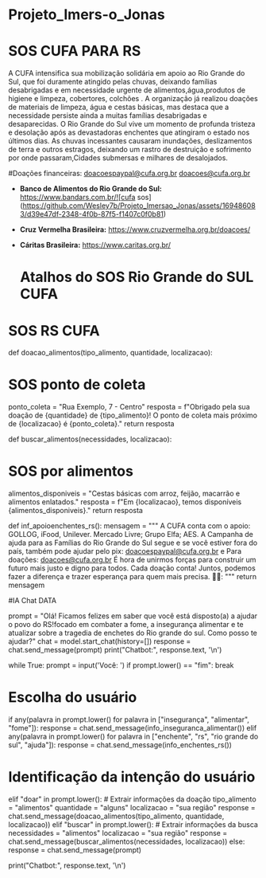 # Projeto_Imers-o_Jonas
# SOS CUFA PARA RS

A CUFA intensifica sua mobilização solidária em apoio ao Rio Grande do Sul, que foi duramente atingido pelas chuvas, deixando famílias 
desabrigadas e em necessidade urgente de alimentos,água,produtos de higiene e limpeza, cobertores, colchões . 
A organização já realizou doações de materiais de limpeza, água e cestas básicas, mas destaca que a necessidade persiste ainda a muitas famílias 
desabrigadas e desaparecidas. O Rio Grande do Sul vive um momento de profunda tristeza e desolação após as devastadoras enchentes que atingiram o estado nos últimos dias. As chuvas incessantes causaram inundações, deslizamentos de terra e outros estragos, deixando um rastro de destruição e sofrimento por onde passaram,Cidades submersas e milhares de desalojados.

#Doações financeiras:
doacoespaypal@cufa.org.br
doacoes@cufa.org.br
* **Banco de Alimentos do Rio Grande do Sul:** https://www.bandars.com.br/![cufa sos](https://github.com/Wesley7b/Projeto_Imersao_Jonas/assets/169486083/d39e47df-2348-4f0b-87f5-f1407c0f0b81)

* **Cruz Vermelha Brasileira:** https://www.cruzvermelha.org.br/doacoes/
* **Cáritas Brasileira:** https://www.caritas.org.br/

    # Atalhos do SOS Rio Grande do SUL CUFA

# SOS RS CUFA
def doacao_alimentos(tipo_alimento, quantidade, localizacao):
  # SOS ponto de coleta
  ponto_coleta = "Rua Exemplo, 7 - Centro"
  resposta = f"Obrigado pela sua doação de {quantidade} de {tipo_alimento}! O ponto de coleta mais próximo de {localizacao} é {ponto_coleta}."
  return resposta

def buscar_alimentos(necessidades, localizacao):
  # SOS por alimentos
  alimentos_disponiveis = "Cestas básicas com arroz, feijão, macarrão e alimentos enlatados."
  resposta = f"Em {localizacao}, temos disponíveis {alimentos_disponiveis}."
  return resposta

def inf_apoioenchentes_rs():
  mensagem = """
  A CUFA conta com o apoio: GOLLOG, iFood, Unilever. Mercado Livre; Grupo Elfa; AES.
  A Campanha de ajuda para as Famílias do Rio Grande do Sul segue e se você estiver fora do país, também pode ajudar pelo pix:
doacoespaypal@cufa.org.br e Para doações: doacoes@cufa.org.br
É hora de unirmos forças para construir um futuro mais justo e digno para todos.
Cada doação conta! Juntos, podemos fazer a diferença e trazer esperança para quem mais precisa. 💪🏾:
  """
  return mensagem

#IA Chat DATA

prompt = "Olá! Ficamos felizes em saber que você está disposto(a) a ajudar o povo do RS!focado em combater a fome, a insegurança alimentar e te atualizar sobre a tragedia de enchetes do Rio grande do sul. Como posso te ajudar?"
chat = model.start_chat(history=[])
response = chat.send_message(prompt)
print("Chatbot:", response.text, '\n')

while True:
 prompt = input('Você: ')
 if prompt.lower() == "fim":
   break

  # Escolha do usuário
 if any(palavra in prompt.lower() for palavra in ["insegurança", "alimentar", "fome"]):
    response = chat.send_message(info_inseguranca_alimentar())
 elif any(palavra in prompt.lower() for palavra in ["enchente", "rs", "rio grande do sul", "ajuda"]):
    response = chat.send_message(info_enchentes_rs())
  # Identificação da intenção do usuário
 elif "doar" in prompt.lower():
    # Extrair informações da doação
    tipo_alimento = "alimentos"
    quantidade = "alguns"
    localizacao = "sua região"
    response = chat.send_message(doacao_alimentos(tipo_alimento, quantidade, localizacao))
 elif "buscar" in prompt.lower():
    # Extrair informações da busca
    necessidades = "alimentos"
    localizacao = "sua região"
    response = chat.send_message(buscar_alimentos(necessidades, localizacao))
 else:
    response = chat.send_message(prompt)
 
 print("Chatbot:", response.text, '\n')

